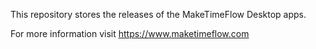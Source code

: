 This repository stores the releases of the MakeTimeFlow Desktop apps.

For more information visit https://www.maketimeflow.com
